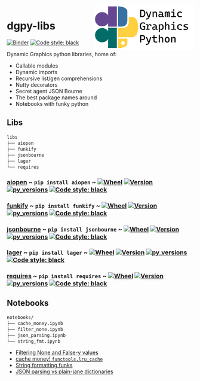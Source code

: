 <a href="https://github.com/dynamic-graphics-inc/dgpy-libs">
<img align="right" src="https://github.com/dynamic-graphics-inc/dgpy-libs/blob/master/_data/dgpy_banner.svg?raw=true" alt="drawing" height="120"/>
</a>

# dgpy-libs

[![Binder](https://mybinder.org/badge_logo.svg)](https://mybinder.org/v2/gh/dynamic-graphics-inc/dgpy-libs/master?filepath=README.ipynb)
[![Code style: black](https://img.shields.io/badge/code%20style-black-000000.svg)](https://github.com/psf/black)

Dynamic Graphics python libraries, home of:

 - Callable modules
 - Dynamic imports
 - Recursive list/gen comprehensions
 - Nutty decorators
 - Secret agent JSON Bourne
 - The best package names around
 - Notebooks with funky python

## Libs

```
libs
├── aiopen
├── funkify
├── jsonbourne
├── lager
└── requires
```



### [aiopen](./libs/aiopen/README.md) ~ `pip install aiopen` ~ [![Wheel](https://img.shields.io/pypi/wheel/aiopen.svg)](https://img.shields.io/pypi/wheel/aiopen.svg) [![Version](https://img.shields.io/pypi/v/aiopen.svg)](https://img.shields.io/pypi/v/aiopen.svg) [![py_versions](https://img.shields.io/pypi/pyversions/aiopen.svg)](https://img.shields.io/pypi/pyversions/aiopen.svg) [![Code style: black](https://img.shields.io/badge/code%20style-black-000000.svg)](https://github.com/psf/black)

### [funkify](./libs/funkify/README.md) ~ `pip install funkify` ~ [![Wheel](https://img.shields.io/pypi/wheel/funkify.svg)](https://img.shields.io/pypi/wheel/funkify.svg) [![Version](https://img.shields.io/pypi/v/funkify.svg)](https://img.shields.io/pypi/v/funkify.svg) [![py_versions](https://img.shields.io/pypi/pyversions/funkify.svg)](https://img.shields.io/pypi/pyversions/funkify.svg) [![Code style: black](https://img.shields.io/badge/code%20style-black-000000.svg)](https://github.com/psf/black)

### [jsonbourne](./libs/jsonbourne/README.md) ~ `pip install jsonbourne` ~ [![Wheel](https://img.shields.io/pypi/wheel/jsonbourne.svg)](https://img.shields.io/pypi/wheel/jsonbourne.svg) [![Version](https://img.shields.io/pypi/v/jsonbourne.svg)](https://img.shields.io/pypi/v/jsonbourne.svg) [![py_versions](https://img.shields.io/pypi/pyversions/jsonbourne.svg)](https://img.shields.io/pypi/pyversions/jsonbourne.svg) [![Code style: black](https://img.shields.io/badge/code%20style-black-000000.svg)](https://github.com/psf/black)

### [lager](./libs/lager/README.md) ~ `pip install lager` ~ [![Wheel](https://img.shields.io/pypi/wheel/lager.svg)](https://img.shields.io/pypi/wheel/lager.svg) [![Version](https://img.shields.io/pypi/v/lager.svg)](https://img.shields.io/pypi/v/lager.svg) [![py_versions](https://img.shields.io/pypi/pyversions/lager.svg)](https://img.shields.io/pypi/pyversions/lager.svg) [![Code style: black](https://img.shields.io/badge/code%20style-black-000000.svg)](https://github.com/psf/black)

### [requires](./libs/requires/README.md) ~ `pip install requires` ~ [![Wheel](https://img.shields.io/pypi/wheel/requires.svg)](https://img.shields.io/pypi/wheel/requires.svg) [![Version](https://img.shields.io/pypi/v/requires.svg)](https://img.shields.io/pypi/v/requires.svg) [![py_versions](https://img.shields.io/pypi/pyversions/requires.svg)](https://img.shields.io/pypi/pyversions/requires.svg) [![Code style: black](https://img.shields.io/badge/code%20style-black-000000.svg)](https://github.com/psf/black)

## Notebooks

```
notebooks/
├── cache_money.ipynb
├── filter_none.ipynb
├── json_parsing.ipynb
└── string_fmt.ipynb
```

 - [Filtering None and False-y values](./notebooks/filter_none.ipynb)
 - [cache money! `functools.lru_cache`](./notebooks/cache_money.ipynb)
 - [String formatting funks](./notebooks/string_fmt.ipynb)
 - [JSON parsing vs plain-jane dictionaries](./notebooks/json_parsing.ipynb)
